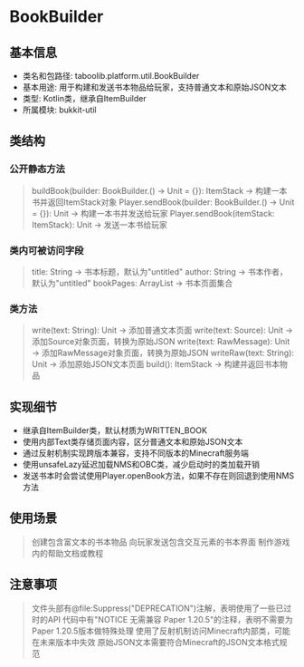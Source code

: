 # BookBuilder
## 基本信息
- 类名和包路径: taboolib.platform.util.BookBuilder
- 基本用途: 用于构建和发送书本物品给玩家，支持普通文本和原始JSON文本
- 类型: Kotlin类，继承自ItemBuilder
- 所属模块: bukkit-util

## 类结构
### 公开静态方法
> buildBook(builder: BookBuilder.() -> Unit = {}): ItemStack -> 构建一本书并返回ItemStack对象
> Player.sendBook(builder: BookBuilder.() -> Unit = {}): Unit -> 构建一本书并发送给玩家
> Player.sendBook(itemStack: ItemStack): Unit -> 发送一本书给玩家

### 类内可被访问字段
> title: String -> 书本标题，默认为"untitled"
> author: String -> 书本作者，默认为"untitled"
> bookPages: ArrayList<Text> -> 书本页面集合

### 类方法
> write(text: String): Unit -> 添加普通文本页面
> write(text: Source): Unit -> 添加Source对象页面，转换为原始JSON
> write(text: RawMessage): Unit -> 添加RawMessage对象页面，转换为原始JSON
> writeRaw(text: String): Unit -> 添加原始JSON文本页面
> build(): ItemStack -> 构建并返回书本物品

## 实现细节
- 继承自ItemBuilder类，默认材质为WRITTEN_BOOK
- 使用内部Text类存储页面内容，区分普通文本和原始JSON文本
- 通过反射机制实现跨版本兼容，支持不同版本的Minecraft服务端
- 使用unsafeLazy延迟加载NMS和OBC类，减少启动时的类加载开销
- 发送书本时会尝试使用Player.openBook方法，如果不存在则回退到使用NMS方法

## 使用场景
> 创建包含富文本的书本物品
> 向玩家发送包含交互元素的书本界面
> 制作游戏内的帮助文档或教程

## 注意事项
> 文件头部有@file:Suppress("DEPRECATION")注解，表明使用了一些已过时的API
> 代码中有"NOTICE 无需兼容 Paper 1.20.5"的注释，表明不需要为Paper 1.20.5版本做特殊处理
> 使用了反射机制访问Minecraft内部类，可能在未来版本中失效
> 原始JSON文本需要符合Minecraft的JSON文本格式规范